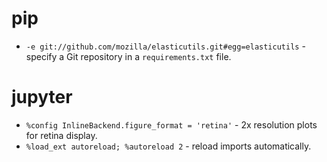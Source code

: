 # pip

- `-e git://github.com/mozilla/elasticutils.git#egg=elasticutils` - specify a
  Git repository in a `requirements.txt` file.

# jupyter

- `%config InlineBackend.figure_format = 'retina'` - 2x resolution plots for
  retina display.
- `%load_ext autoreload; %autoreload 2` - reload imports automatically.
